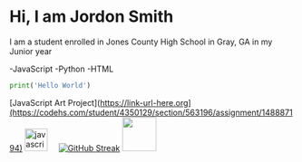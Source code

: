 # Hi, I am Jordon Smith
I am a student enrolled in Jones County High School in Gray, GA in my Junior year 


-JavaScript
-Python
-HTML
```Python
print('Hello World')
```
[JavaScript Art Project](https://link-url-here.org](https://codehs.com/student/4350129/section/563196/assignment/148887194)
  <img src="https://cdn.jsdelivr.net/gh/devicons/devicon/icons/javascript/javascript-original.svg" height="40" alt="javascript logo"  />
  <img width="12" />
 <a href="https://git.io/streak-stats"><img src="https://streak-stats.demolab.com?user=Jordon-Smith&theme=gotham" alt="GitHub Streak" /></a>
<img src="https://uploads.codehs.com/767318fb3faf7c127963a6ea52216c0c" height ="60" /> 
